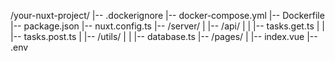 /your-nuxt-project/
|-- .dockerignore
|-- docker-compose.yml
|-- Dockerfile
|-- package.json
|-- nuxt.config.ts
|-- /server/
|   |-- /api/
|   |   |-- tasks.get.ts
|   |   |-- tasks.post.ts
|   |-- /utils/
|   |   |-- database.ts
|-- /pages/
|   |-- index.vue
|-- .env